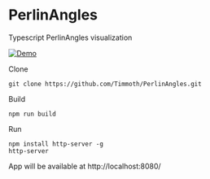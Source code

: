 # PerlinAngles

Typescript PerlinAngles visualization

[![Demo](https://img.shields.io/badge/live-demo-green?style=flat-square)](https://timmoth.com/showcase/zcaP_D0OMUi2gSYFfwnqeQ)

Clone
```
git clone https://github.com/Timmoth/PerlinAngles.git
```
Build
```
npm run build
```
Run 
```
npm install http-server -g
http-server
```
App will be available at http://localhost:8080/
